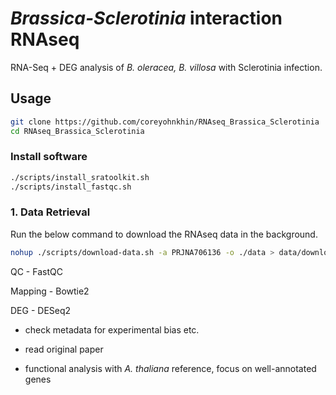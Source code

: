 # *Brassica-Sclerotinia* interaction RNAseq

RNA-Seq + DEG analysis of *B. oleracea, B. villosa* with Sclerotinia infection.

## Usage
```bash
git clone https://github.com/coreyohnkhin/RNAseq_Brassica_Sclerotinia
cd RNAseq_Brassica_Sclerotinia
```

### Install software
```bash
./scripts/install_sratoolkit.sh
./scripts/install_fastqc.sh
```

### 1. Data Retrieval

Run the below command to download the RNAseq data in the background.
```bash
nohup ./scripts/download-data.sh -a PRJNA706136 -o ./data > data/download.log 2>&1 &
```
QC - FastQC

Mapping - Bowtie2

DEG - DESeq2

 - check metadata for experimental bias etc.

 - read original paper

 - functional analysis with *A. thaliana* reference, focus on well-annotated genes
